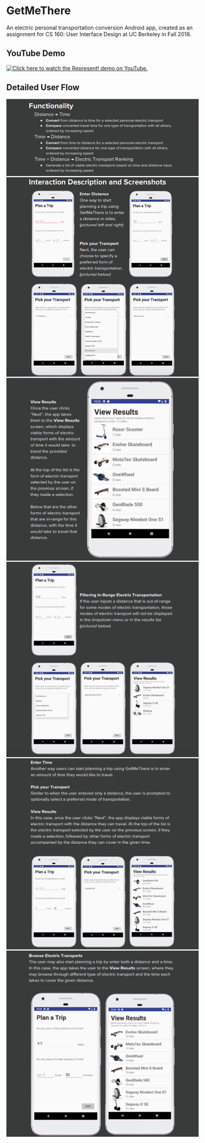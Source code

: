# GetMeThere
An electric personal transportation conversion Android app, created as an assignment for CS 160: User Interface Design at UC Berkeley in Fall 2018.

## YouTube Demo
[![Click here to watch the Represent! demo on YouTube.](https://img.youtube.com/vi/gN_dsoLbXOc/0.jpg)](https://www.youtube.com/watch?v=gN_dsoLbXOc)

## Detailed User Flow
![Page 1](pics/p1.png?raw=true "Page 1")
![Page 2](pics/p2.png?raw=true "Page 2")
![Page 3](pics/p3.png?raw=true "Page 3")
![Page 4](pics/p4.png?raw=true "Page 4")
![Page 5](pics/p5.png?raw=true "Page 5")
![Page 6](pics/p6.png?raw=true "Page 6")
